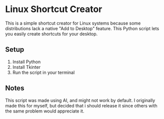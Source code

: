 # Linux Shortcut Creator

This is a simple shortcut creator for Linux systems because some distributions lack a native "Add to Desktop" feature. This Python script lets you easily create shortcuts for your desktop.

## Setup

1. Install Python
2. Install Tkinter
3. Run the script in your terminal

## Notes

This script was made using AI, and might not work by default. I originally made this for myself, but decided that i should release it since others with the same problem would appreciate it.
